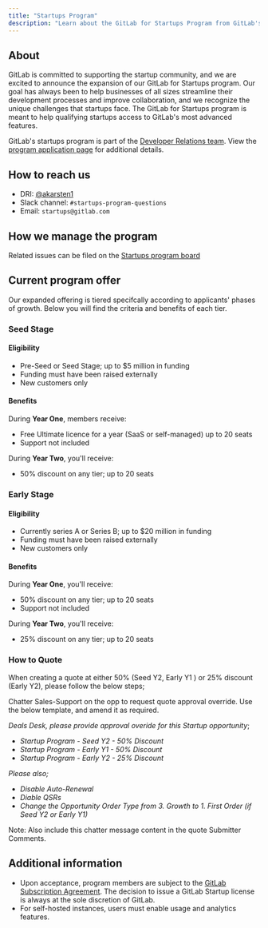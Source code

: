 ```yaml
---
title: "Startups Program"
description: "Learn about the GitLab for Startups Program from GitLab's Developer Relations team"
---
```


## About

GitLab is committed to supporting the startup community, and we are excited to announce the expansion of our GitLab for Startups program.
Our goal has always been to help businesses of all sizes streamline their development processes and improve collaboration, and we recognize the unique challenges that startups face.
The GitLab for Startups program is meant to help qualifying startups access to GitLab's most advanced features.

GitLab's startups program is part of the [Developer Relations team](/handbook/marketing/developer-relations/).
View the [program application page](https://about.gitlab.com/solutions/startups/join/) for additional details.

## How to reach us

* DRI: [@akarsten1](https://gitlab.com/akarsten1)
* Slack channel: `#startups-program-questions`
* Email: `startups@gitlab.com`

## How we manage the program

Related issues can be filed on the [Startups program board](https://gitlab.com/gitlab-com/marketing/developer-relations/startups-program/-/boards)

## Current program offer

Our expanded offering is tiered specifcally according to applicants' phases of growth.
Below you will find the criteria and benefits of each tier.

### Seed Stage

#### Eligibility

* Pre-Seed or Seed Stage; up to $5 million in funding
* Funding must have been raised externally
* New customers only

#### Benefits

During **Year One**, members receive:

* Free Ultimate licence for a year (SaaS or self-managed) up to 20 seats
* Support not included

During **Year Two**, you'll receive:

* 50% discount on any tier; up to 20 seats

### Early Stage

#### Eligibility

* Currently series A or Series B; up to $20 million in funding
* Funding must have been raised externally
* New customers only

#### Benefits

During **Year One**, you'll receive:

* 50% discount on any tier; up to 20 seats
* Support not included

During **Year Two**, you'll receive:

* 25% discount on any tier; up to 20 seats

### How to Quote

When creating a quote at either 50% (Seed Y2, Early Y1 ) or 25% discount (Early Y2), please follow the below steps;

Chatter Sales-Support on the opp to request quote approval override. Use the below template, and amend it as required.

*Deals Desk, please provide approval overide for this Startup opportunity*;

* *Startup Program - Seed Y2 - 50% Discount*
* *Startup Program - Early Y1 - 50% Discount*
* *Startup Program - Early Y2 - 25% Discount*

*Please also;*

* *Disable Auto-Renewal*
* *Diable QSRs*
* *Change the Opportunity Order Type from 3. Growth to 1. First Order (if Seed Y2 or Early Y1)*

Note:  Also include this chatter message content in the quote Submitter Comments.

## Additional information

* Upon acceptance, program members are subject to the [GitLab Subscription Agreement](/handbook/legal/subscription-agreement/). The decision to issue a GitLab Startup license is always at the sole discretion of GitLab.
* For self-hosted instances, users must enable usage and analytics features.
